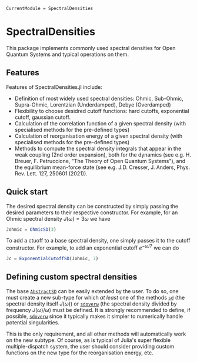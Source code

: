 ```@meta
CurrentModule = SpectralDensities
```

# SpectralDensities

This package implements commonly used spectral densities for
Open Quantum Systems and typical operations on them.

## Features

Features of SpectralDensities.jl include:
* Definition of most widely used spectral densities: Ohmic, Sub-Ohmic, Supra-Ohmic, Lorentzian (Underdamped), Debye (Overdamped)
* Flexibility to choose desidred cutoff functions: hard cutoffs, exponential cutoff, gaussian cutoff.
* Calculation of the correlation function of a given spectral density (with specialised methods for the pre-defined types)
* Calculation of reorganisation energy of a given spectral density (with specialised methods for the pre-defined types)
* Methods to compute the spectral density integrals that appear in the weak coupling (2nd order expansion), both for the dynamics (see e.g. H. Breuer, F. Petruccione, "The Theory of Open Quantum Systems"), and the equilibrium mean-force state (see e.g. J.D. Cresser, J. Anders, Phys. Rev. Lett. 127, 250601 (2021)).

## Quick start

The desired spectral density can be constructed by simply
passing the desired parameters to their respective constructor.
For example, for an Ohmic spectral density $J(\omega) = 3\omega$
we have
```Julia
Johmic = OhmicSD(3)
```

To add a ctuoff to a base spectral density, one simply passes it
to the cutoff constructor. For example, to add an exponential cutoff
$e^{-\omega/7}$ we can do
```Julia
Jc = ExponentialCutoffSD(Johmic, 7)
```

## Defining custom spectral densities

The base [`AbstractSD`](@ref) can be easily extended by the user.
To do so, one must create a new sub-type for which *at least* one
of the methods [`sd`](@ref) (the spectral density itself $J(\omega)$)
or [`sdoverω`](@ref) (the spectral density divided by frequency $J(\omega)/\omega$)
must be defined. It is strongly recommended to define, if possible, [`sdoverω`](@ref)
since it typically makes it simpler to numerically handle potential singularities.

This is the only requirement, and all other methods will
automatically work on the new subtype. Of course, as is typical
of Julia's super flexible multiple-dispatch system, the user should
consider providing custom functions on the new type for the reorganisation energy, etc.